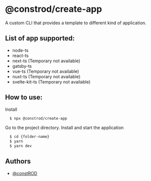 # @constrod/create-app

A custom CLI that provides a template to different kind of application.

## List of app supported:

- node-ts
- react-ts
- next-ts (Temporary not available)
- gatsby-ts
- vue-ts (Temporary not available)
- nuxt-ts (Temporary not available)
- svelte-kit-ts (Temporary not available)

## How to use:

Install

```bash
  $ npx @constrod/create-app
```

Go to the project directory. Install and start the application

```bash
  $ cd {folder-name}
  $ yarn
  $ yarn dev
```

## Authors

- [@constROD](https://www.github.com/constROD)
